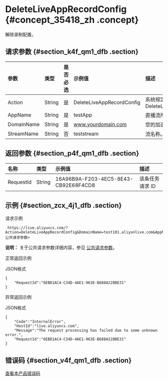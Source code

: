 # DeleteLiveAppRecordConfig {#concept_35418_zh .concept}

解除录制配置。

## 请求参数 {#section_k4f_qm1_dfb .section}

|参数|类型|是否必选|示例值|描述|
|:-|:-|:---|:--|:-|
|Action|String|是|DeleteLiveAppRecordConfig|系统规定参数。取值：DeleteLiveAppRecordConfig|
|AppName|String|是|testApp|直播流所属应用名称。|
|DomainName|String|是|www.yourdomain.com|您的加速域名。|
|StreamName|String|否|teststream|流名称。|

## 返回参数 {#section_p4f_qm1_dfb .section}

|名称|类型|示例值|描述|
|:-|:-|:--|:-|
|RequestId|String|16A96B9A-F203-4EC5-8E43-CB92E68F4CD8|该条任务请求 ID|

## 示例 {#section_zcx_4j1_dfb .section}

请求示例

```
 https://live.aliyuncs.com/?Action=DeleteLiveAppRecordConfig&DomainName=test101.aliyunlive.com&AppName=xxx<公共请求参数>
```

**说明：** 关于公共请求参数详细内容，参见 [公共请求参数](cn.zh-CN/API参考/调用方式/公共参数.md#)。

正常返回示例

JSON格式

```
{
    "RequestId":"6EBD1AC4-C34D-4AE1-963E-B688A228BE31"
}
```

异常返回示例

JSON格式

```
{
    "Code":"InternalError",
    "HostId":"live.aliyuncs.com",
    "Message":"The request processing has failed due to some unknown error.",
    "RequestId":"6EBD1AC4-C34D-4AE1-963E-B688A228BE31"
}
```

## 错误码 {#section_v4f_qm1_dfb .section}

[查看本产品错误码](https://error-center.aliyun.com/status/product/live)

